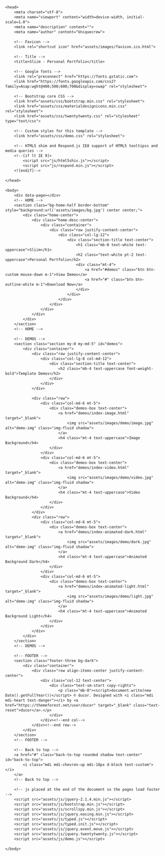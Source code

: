 ﻿<!DOCTYPE html>
<html lang="en">

    <head>
        <meta charset="utf-8">
        <meta name="viewport" content="width=device-width, initial-scale=1.0">
        <meta name="description" content="">
        <meta name="author" content="Uniquecrew">

        <!-- Favicon -->
        <link rel="shortcut icon" href="assets/images/favicon.ico.html">

        <!-- Title -->
        <title>Sliim - Personal Portfolio</title>

        <!-- Google fonts -->
        <link rel="preconnect" href="https://fonts.gstatic.com">
        <link href="https://fonts.googleapis.com/css2?family=Asap:wght@400;500;600;700&display=swap" rel="stylesheet">

        <!-- Bootstrap core CSS -->
        <link href="assets/css/bootstrap.min.css" rel="stylesheet">
        <link href="assets/css/materialdesignicons.min.css" rel="stylesheet">
        <link href="assets/css/twentytwenty.css" rel="stylesheet" type="text/css">

        <!-- Custom styles for this template -->
        <link href="assets/css/demo.css" rel="stylesheet">

        <!-- HTML5 shim and Respond.js IE8 support of HTML5 tooltipss and media queries -->
        <!--[if lt IE 9]>
            <script src="js/html5shiv.js"></script>
            <script src="js/respond.min.js"></script>
        <![endif]-->

    </head>

    <body>
        <div data-page></div>
        <!-- HOME -->
        <section class="bg-home-half border-bottom" style="background:url('assets/images/bg.jpg') center center;">
            <div class="home-center">
                <div class="home-desc-center">
                    <div class="container">
                        <div class="row justify-content-center">
                            <div class="col-lg-12">
                                <div class="section-title text-center">
                                    <h1 class="mb-0 text-white text-uppercase">Sliim</h1>
                                    <h2 class="text-white pt-2 text-uppercase">Personal Portfolio</h2>
                                    <div class="mt-4"> 
                                        <a href="#demos" class="btn btn-custom mouse-down m-1">View Demos</a>
                                        <a href="#" class="btn btn-outline-white m-1">Download Now</a>
                                    </div>
                                </div>
                            </div>
                        </div>
                    </div>
                </div>
            </div>
        </section>
        <!-- HOME -->

        <!-- DEMOS -->
        <section class="section my-0 my-md-5" id="demos">
            <div class="container">
                <div class="row justify-content-center">
                    <div class="col-lg-8 col-md-12">
                        <div class="section-title text-center">
                            <h2 class="mb-4 text-uppercase font-weight-bold">Template Demos</h2>
                        </div>
                    </div>
                </div>

                <div class="row">
                    <div class="col-md-6 mt-5">
                        <div class="demos-box text-center">
                            <a href="demos/index-image.html" target="_blank">
                                <img src="assets/images/demo/image.jpg" alt="demo-img" class="img-fluid shadow">
                            </a>
                            <h4 class="mt-4 text-uppercase">Image Background</h4>
                        </div>
                    </div>
                    <div class="col-md-6 mt-5">
                        <div class="demos-box text-center">
                            <a href="demos/index-video.html" target="_blank">
                                <img src="assets/images/demo/video.jpg" alt="demo-img" class="img-fluid shadow">
                            </a>
                            <h4 class="mt-4 text-uppercase">Video Background</h4>
                        </div>
                    </div>
                </div>
                <div class="row">
                    <div class="col-md-6 mt-5">
                        <div class="demos-box text-center">
                            <a href="demos/index-animated-dark.html" target="_blank">
                                <img src="assets/images/demo/dark.jpg" alt="demo-img" class="img-fluid shadow">
                            </a>
                            <h4 class="mt-4 text-uppercase">Animated Background Dark</h4>
                        </div>
                    </div>
                    <div class="col-md-6 mt-5">
                        <div class="demos-box text-center">
                            <a href="demos/index-animated-light.html" target="_blank">
                                <img src="assets/images/demo/light.jpg" alt="demo-img" class="img-fluid shadow">
                            </a>
                            <h4 class="mt-4 text-uppercase">Animated Background Light</h4>
                        </div>
                    </div>
                </div>
            </div>
        </section>
        <!-- DEMOS -->
        
        <!-- FOOTER -->
        <section class="footer-three bg-dark">
            <div class="container">
                <div class="row align-items-center justify-content-center">
                    <div class="col-12 text-center">
                        <div class="text-sm-start copy-rights">
                            <p class="mb-0"><script>document.write(new Date().getFullYear())</script> © ducor. Designed with <i class="mdi mdi-heart text-danger"></i> by <a href="https://themeforest.net/user/ducor" target="_blank" class="text-reset">ducor</a>.</p>
                        </div>
                    </div><!--end col-->
                </div><!--end row-->
            </div>
        </section>
        <!-- FOOTER -->       

        <!-- Back to top -->
        <a href="#" class="back-to-top rounded shadow text-center" id="back-to-top"> 
            <i class="mdi mdi-chevron-up mdi-18px d-block text-custom"> </i> 
        </a>
        <!-- Back to top -->

        <!-- js placed at the end of the document so the pages load faster -->
        <script src="assets/js/jquery-2.1.4.min.js"></script>
        <script src="assets/js/bootstrap.min.js"></script>           
        <script src="assets/js/scrollspy.min.js"></script>
        <script src="assets/js/jquery.easing.min.js"></script>
        <script src="assets/js/typed.js"></script>
        <script src="assets/js/typed.init.js"></script>
        <script src="assets/js/jquery.event.move.js"></script>
        <script src="assets/js/jquery.twentytwenty.js"></script>
        <script src="assets/js/demo.js"></script>

    </body>

</html>